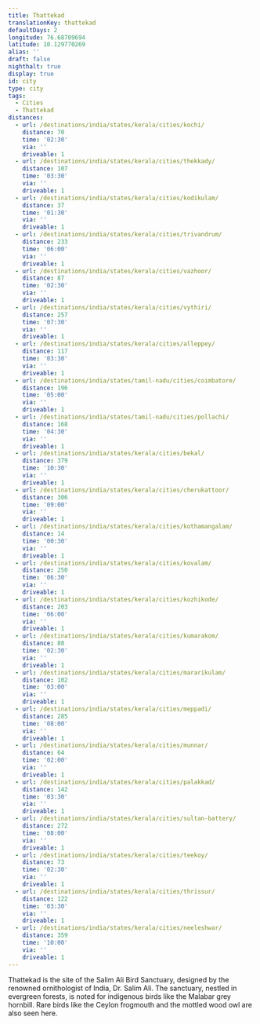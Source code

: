 ```yaml
---
title: Thattekad
translationKey: thattekad
defaultDays: 2
longitude: 76.68709694
latitude: 10.129770269
alias: ''
draft: false
nighthalt: true
display: true
id: city
type: city
tags:
  - Cities
  - Thattekad
distances:
  - url: /destinations/india/states/kerala/cities/kochi/
    distance: 70
    time: '02:30'
    via: ''
    driveable: 1
  - url: /destinations/india/states/kerala/cities/thekkady/
    distance: 107
    time: '03:30'
    via: ''
    driveable: 1
  - url: /destinations/india/states/kerala/cities/kodikulam/
    distance: 37
    time: '01:30'
    via: ''
    driveable: 1
  - url: /destinations/india/states/kerala/cities/trivandrum/
    distance: 233
    time: '06:00'
    via: ''
    driveable: 1
  - url: /destinations/india/states/kerala/cities/vazhoor/
    distance: 87
    time: '02:30'
    via: ''
    driveable: 1
  - url: /destinations/india/states/kerala/cities/vythiri/
    distance: 257
    time: '07:30'
    via: ''
    driveable: 1
  - url: /destinations/india/states/kerala/cities/alleppey/
    distance: 117
    time: '03:30'
    via: ''
    driveable: 1
  - url: /destinations/india/states/tamil-nadu/cities/coimbatore/
    distance: 196
    time: '05:00'
    via: ''
    driveable: 1
  - url: /destinations/india/states/tamil-nadu/cities/pollachi/
    distance: 168
    time: '04:30'
    via: ''
    driveable: 1
  - url: /destinations/india/states/kerala/cities/bekal/
    distance: 379
    time: '10:30'
    via: ''
    driveable: 1
  - url: /destinations/india/states/kerala/cities/cherukattoor/
    distance: 306
    time: '09:00'
    via: ''
    driveable: 1
  - url: /destinations/india/states/kerala/cities/kothamangalam/
    distance: 14
    time: '00:30'
    via: ''
    driveable: 1
  - url: /destinations/india/states/kerala/cities/kovalam/
    distance: 250
    time: '06:30'
    via: ''
    driveable: 1
  - url: /destinations/india/states/kerala/cities/kozhikode/
    distance: 203
    time: '06:00'
    via: ''
    driveable: 1
  - url: /destinations/india/states/kerala/cities/kumarakom/
    distance: 88
    time: '02:30'
    via: ''
    driveable: 1
  - url: /destinations/india/states/kerala/cities/mararikulam/
    distance: 102
    time: '03:00'
    via: ''
    driveable: 1
  - url: /destinations/india/states/kerala/cities/meppadi/
    distance: 285
    time: '08:00'
    via: ''
    driveable: 1
  - url: /destinations/india/states/kerala/cities/munnar/
    distance: 64
    time: '02:00'
    via: ''
    driveable: 1
  - url: /destinations/india/states/kerala/cities/palakkad/
    distance: 142
    time: '03:30'
    via: ''
    driveable: 1
  - url: /destinations/india/states/kerala/cities/sultan-battery/
    distance: 272
    time: '08:00'
    via: ''
    driveable: 1
  - url: /destinations/india/states/kerala/cities/teekoy/
    distance: 73
    time: '02:30'
    via: ''
    driveable: 1
  - url: /destinations/india/states/kerala/cities/thrissur/
    distance: 122
    time: '03:30'
    via: ''
    driveable: 1
  - url: /destinations/india/states/kerala/cities/neeleshwar/
    distance: 359
    time: '10:00'
    via: ''
    driveable: 1
---
```


































































































































































Thattekad is the site of the Salim Ali Bird Sanctuary, designed by the renowned ornithologist of India, Dr. Salim Ali. The sanctuary, nestled in evergreen forests, is noted for indigenous birds like the Malabar grey hornbill. Rare birds like the Ceylon frogmouth and the mottled wood owl are also seen here.